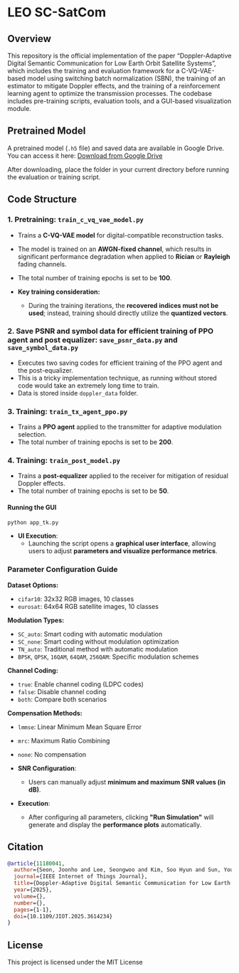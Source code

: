 # LEO SC-SatCom

## Overview
This repository is the official implementation of the paper “Doppler-Adaptive Digital Semantic Communication for Low Earth Orbit Satellite Systems”, which includes the training and evaluation framework for a C-VQ-VAE-based model using switching batch normalization (SBN), the training of an estimator to mitigate Doppler effects, and the training of a reinforcement learning agent to optimize the transmission processes. The codebase includes pre-training scripts, evaluation tools, and a GUI-based visualization module.

## Pretrained Model
A pretrained model (`.h5` file) and saved data are available in Google Drive.  
You can access it here: [Download from Google Drive](https://drive.google.com/drive/folders/1ypgiN-9nhdILdEaROc8Lr7wZtDzQ57Jq?usp=drive_link)

After downloading, place the folder in your current directory before running the evaluation or training script.

## Code Structure

### 1. Pretraining: `train_c_vq_vae_model.py`
- Trains a **C-VQ-VAE model** for digital-compatible reconstruction tasks.
- The model is trained on an **AWGN-fixed channel**, which results in significant performance degradation when applied to **Rician** or **Rayleigh** fading channels.
- The total number of training epochs is set to be **100**.
  
- **Key training consideration:**  
  - During the training iterations, the **recovered indices must not be used**; instead, training should directly utilize the **quantized vectors**.

### 2. Save PSNR and symbol data for efficient training of PPO agent and post equalizer: `save_psnr_data.py` and `save_symbol_data.py`
- Executes two saving codes for efficient training of the PPO agent and the post-equalizer.
- This is a tricky implementation technique, as running without stored code would take an extremely long time to train.
- Data is stored inside `doppler_data` folder.

### 3. Training: `train_tx_agent_ppo.py`
- Trains a **PPO agent** applied to the transmitter for adaptive modulation selection.
- The total number of training epochs is set to be **200**.

### 4. Training: `train_post_model.py`
- Trains a **post-equalizer** applied to the receiver for mitigation of residual Doppler effects.
- The total number of training epochs is set to be **50**.

#### Running the GUI
```sh
python app_tk.py
```
- **UI Execution**:  
  - Launching the script opens a **graphical user interface**, allowing users to adjust **parameters and visualize performance metrics**.  

### Parameter Configuration Guide

**Dataset Options:**
- `cifar10`: 32x32 RGB images, 10 classes
- `eurosat`: 64x64 RGB satellite images, 10 classes

**Modulation Types:**
- `SC_auto`: Smart coding with automatic modulation
- `SC_none`: Smart coding without modulation optimization
- `TN_auto`: Traditional method with automatic modulation  
- `BPSK`, `QPSK`, `16QAM`, `64QAM`, `256QAM`: Specific modulation schemes

**Channel Coding:**
- `true`: Enable channel coding (LDPC codes)
- `false`: Disable channel coding
- `both`: Compare both scenarios

**Compensation Methods:**
- `lmmse`: Linear Minimum Mean Square Error
- `mrc`: Maximum Ratio Combining
- `none`: No compensation

- **SNR Configuration**:  
  - Users can manually adjust **minimum and maximum SNR values (in dB)**.  

- **Execution**:  
  - After configuring all parameters, clicking **"Run Simulation"** will generate and display the **performance plots** automatically.  

## Citation
```bibtex
@article{11180041,
  author={Seon, Joonho and Lee, Seongwoo and Kim, Soo Hyun and Sun, Young Ghyu and Seo, Hyowoon and Kim, Dong In and Kim, Jin Young},
  journal={IEEE Internet of Things Journal}, 
  title={Doppler-Adaptive Digital Semantic Communication for Low Earth Orbit Satellite Systems}, 
  year={2025},
  volume={},
  number={},
  pages={1-1},
  doi={10.1109/JIOT.2025.3614234}
}
```

## License
This project is licensed under the MIT License
